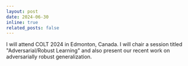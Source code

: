 ```yaml
---
layout: post
date: 2024-06-30
inline: true
related_posts: false
---
```


I will attend COLT 2024 in Edmonton, Canada. I will chair a session titled "Adversarial/Robust Learning" and also present our recent work on adversarially robust generalization.
